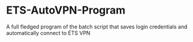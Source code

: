 # ETS-AutoVPN-Program
A full fledged program of the batch script that saves login credentials and automatically connect to ÉTS VPN
